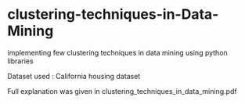 # clustering-techniques-in-Data-Mining
implementing few clustering techniques in data mining using python libraries

Dataset used : California housing dataset

Full explanation was given in clustering_techniques_in_data_mining.pdf